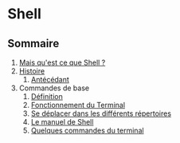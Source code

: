 # Shell

## Sommaire

1. [Mais qu'est ce que Shell ?](https://github.com/ByMSRT/Shell/blob/main/Intro_Shell.md)
2. [Histoire]()
    1. [Antécédant]()
3. Commandes de base
    1. [Définition]()
    2. [Fonctionnement du Terminal](https://github.com/ByMSRT/Shell/blob/main/fonctionnement_du_Terminal.md)
    3. [Se déplacer dans les différents répertoires]()
    4. [Le manuel de Shell]()
    5. [Quelques commandes du terminal]()